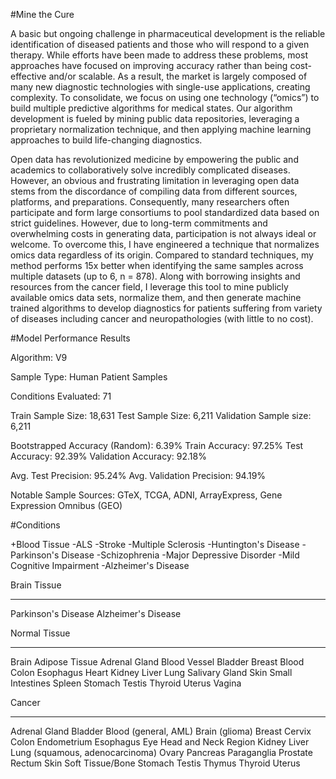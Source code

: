 #Mine the Cure

A basic but ongoing challenge in pharmaceutical development is the reliable identification of diseased patients and those who will respond to a given therapy. While efforts have been made to address these problems, most approaches have focused on improving accuracy rather than being cost-effective and/or scalable. As a result, the market is largely composed of many new diagnostic technologies with single-use applications, creating complexity. To consolidate, we focus on using one technology (“omics”) to build multiple predictive algorithms for medical states. Our algorithm development is fueled by mining public data repositories, leveraging a proprietary normalization technique, and then applying machine learning approaches to build life-changing diagnostics.  

Open data has revolutionized medicine by empowering the public and academics to collaboratively solve incredibly complicated diseases. However, an obvious and frustrating limitation in leveraging open data stems from the discordance of compiling data from different sources, platforms, and preparations. Consequently, many researchers often participate and form large consortiums to pool standardized data based on strict guidelines. However, due to long-term commitments and overwhelming costs in generating data, participation is not always ideal or welcome. To overcome this, I have engineered a technique that normalizes omics data regardless of its origin. Compared to standard techniques, my method performs 15x better when identifying the same samples across multiple datasets (up to 6, n = 878). Along with borrowing insights and resources from the cancer field, I leverage this tool to mine publicly available omics data sets, normalize them, and then generate machine trained algorithms to develop diagnostics for patients suffering from variety of diseases including cancer and neuropathologies (with little to no cost).


#Model Performance Results


Algorithm: V9

Sample Type: Human Patient Samples

Conditions Evaluated: 71

Train Sample Size: 18,631
Test Sample Size: 6,211
Validation Sample size: 6,211

Bootstrapped Accuracy (Random): 6.39%
Train Accuracy: 97.25%
Test Accuracy: 92.39%
Validation Accuracy: 92.18%

Avg. Test Precision: 95.24%
Avg. Validation Precision: 94.19%

Notable Sample Sources: GTeX, TCGA, ADNI, ArrayExpress, Gene Expression Omnibus (GEO)

#Conditions

+Blood Tissue
  -ALS
  -Stroke
  -Multiple Sclerosis
  -Huntington's Disease
  -Parkinson's Disease
  -Schizophrenia
  -Major Depressive Disorder
  -Mild Cognitive Impairment
  -Alzheimer's Disease

Brain Tissue
*************
Parkinson's Disease
Alzheimer's Disease

Normal Tissue
**************
Brain
Adipose Tissue
Adrenal Gland
Blood Vessel
Bladder
Breast
Blood
Colon
Esophagus
Heart
Kidney
Liver
Lung
Salivary Gland
Skin
Small Intestines
Spleen
Stomach
Testis
Thyroid
Uterus
Vagina

Cancer
**************
Adrenal Gland
Bladder
Blood (general, AML)
Brain (glioma)
Breast
Cervix
Colon
Endometrium
Esophagus
Eye
Head and Neck Region
Kidney
Liver
Lung (squamous, adenocarcinoma)
Ovary
Pancreas
Paraganglia
Prostate
Rectum
Skin
Soft Tissue/Bone
Stomach
Testis
Thymus
Thyroid
Uterus
